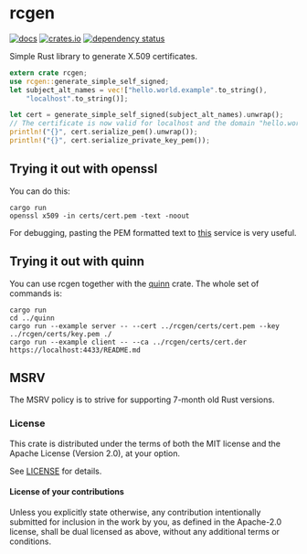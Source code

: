 # rcgen

[![docs](https://docs.rs/rcgen/badge.svg)](https://docs.rs/rcgen)
[![crates.io](https://img.shields.io/crates/v/rcgen.svg)](https://crates.io/crates/rcgen)
[![dependency status](https://deps.rs/repo/github/est31/rcgen/status.svg)](https://deps.rs/repo/github/est31/rcgen)

Simple Rust library to generate X.509 certificates.

```Rust
extern crate rcgen;
use rcgen::generate_simple_self_signed;
let subject_alt_names = vec!["hello.world.example".to_string(),
	"localhost".to_string()];

let cert = generate_simple_self_signed(subject_alt_names).unwrap();
// The certificate is now valid for localhost and the domain "hello.world.example"
println!("{}", cert.serialize_pem().unwrap());
println!("{}", cert.serialize_private_key_pem());
```

## Trying it out with openssl

You can do this:

```
cargo run
openssl x509 -in certs/cert.pem -text -noout
```

For debugging, pasting the PEM formatted text
to [this](https://lapo.it/asn1js/) service is very useful.

## Trying it out with quinn

You can use rcgen together with the [quinn](https://github.com/djc/quinn) crate.
The whole set of commands is:
```
cargo run
cd ../quinn
cargo run --example server -- --cert ../rcgen/certs/cert.pem --key ../rcgen/certs/key.pem ./
cargo run --example client -- --ca ../rcgen/certs/cert.der https://localhost:4433/README.md

```

## MSRV

The MSRV policy is to strive for supporting 7-month old Rust versions.

### License
[license]: #license

This crate is distributed under the terms of both the MIT license
and the Apache License (Version 2.0), at your option.

See [LICENSE](LICENSE) for details.

#### License of your contributions

Unless you explicitly state otherwise, any contribution intentionally submitted for
inclusion in the work by you, as defined in the Apache-2.0 license,
shall be dual licensed as above, without any additional terms or conditions.
